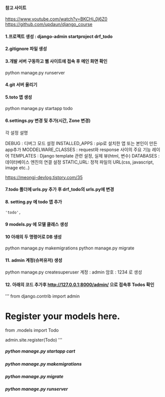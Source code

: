 #### 참고 사이트

https://www.youtube.com/watch?v=BKCHj_0j6Z0
https://github.com/updaun/django_course

#### 1.프로젝트 생성 : django-admin startproject drf_todo

#### 2.gitignore 파일 생성

#### 3.개발 서버 구동하고 웹 사이트에 접속 후 메인 화면 확인

python manage.py runserver

#### 4.git 서버 올리기

#### 5.toto 앱 생성

python manage.py startapp todo

#### 6.settings.py 변경 및 추가(시간, Zone 변경)

각 설정 설명

DEBUG : 디버그 모드 설정
INSTALLED_APPS : pip로 설치한 앱 또는 본인이 만든 app추가
MODDELWARE_CLASSES : request와 response 사이의 주요 기능 레이어
TEMPLATES : Django template 관련 설정, 실제 뷰(html, 변수)
DATABASES : 데이터베이스 엔진의 연결 설정
STATIC_URL: 정적 파일의 URL(css, javascript, image etc..)

https://meongj-devlog.tistory.com/35

#### 7.todo 폴더에 urls.py 추가 후 drf_todo의 urls.py에 변경

#### 8. setting.py 에 todo 앱 추가

    'todo',

#### 9 models.py 에 모델 클래스 생성

#### 10 아래의 두 명령어로 DB 생성

python manage.py makemigrations
python manage.py migrate

#### 11. admin 계정(슈퍼유저) 생성

python manage.py createsuperuser
계정 : admin
암호 : 1234 로 생성

#### 12. 아래의 코드 추가후 http://127.0.0.1:8000/admin/ 으로 접속후 Todos 확인

'''
from django.contrib import admin

# Register your models here.

from .models import Todo

admin.site.register(Todo)
'''

##### python manage.py startapp cart

##### python manage.py makemigrations

##### python manage.py migrate

##### python manage.py runserver
